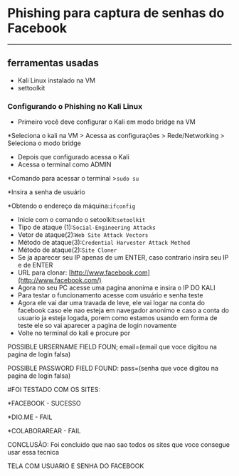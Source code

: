 # Phishing para captura de senhas do Facebook

_________________________________________________________________________________________________

## ferramentas usadas

- Kali Linux instalado na VM
- settoolkit

### Configurando o Phishing no Kali Linux

- Primeiro você deve configurar o Kali em modo bridge na VM

*Seleciona o kali na VM > Acessa as configurações > Rede/Networking > Seleciona o modo bridge

- Depois que configurado acessa o Kali
- Acessa o terminal como ADMIN

*Comando para acessar o terminal >`sudo su` 

*Insira a senha de usuário

*Obtendo o endereço da máquina:`ifconfig`

- Inicie com o comando o setoolkit:`setoolkit`
- Tipo de ataque (1):`Social-Engineering Attacks`
- Vetor de ataque(2):`Web Site Attack Vectors`
- Método de ataque(3):`Credential Harvester Attack Method`
- Método de ataque(2):`Site Cloner`
- Se ja aparecer seu IP apenas de um ENTER, caso contrario insira seu IP e de ENTER
- URL para clonar: [http://www.facebook.com](http://www.facebook.com/)
- Agora no seu PC acesse uma pagina anonima e insira o IP DO KALI
- Para testar o funcionamento acesse com usuário e senha teste
- Agora ele vai dar uma travada de leve, ele vai logar na conta do facebook caso ele nao esteja em navegador anonimo e caso a conta do usuario ja esteja logada, porem como estamos usando em forma de teste ele so vai aparecer a pagina de login novamente
- Volte no terminal do kali e procure por

POSSIBLE URSERNAME FIELD FOUN; email=(email que voce digitou na pagina de login falsa)

POSSIBLE PASSWORD FIELD FOUND: pass=(senha que voce digitou na pagina de login falsa)

#FOI TESTADO COM OS SITES:

*FACEBOOK - SUCESSO

*DIO.ME - FAIL

*COLABORAREAR - FAIL

CONCLUSÃO: Foi concluido que nao sao todos os sites que voce consegue usar essa tecnica

TELA COM USUARIO E SENHA DO FACEBOOK

